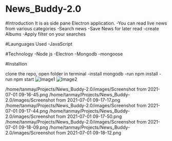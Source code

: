 # News_Buddy-2.0

#Introduction
  It is as side pane Electron application. 
  -You can read live news from various categories 
  -Search news
  -Save News for later read
  -create Albums
  -Apply filter on your searches
  

#Launguages Used
-JavaScript

#Technology
-Node js
-Electron 
-Mongodb
-mongoose


#Installion

clone the repo, open folder in terminal
  -install mongodb 
  -run npm install
  -run npm start
![Image1](https://octodex.github.com/images/yaktocat.png)
![Image2](https://octodex.github.com/images/yaktocat.png)

/home/tanmay/Projects/News_Buddy-2.0/images/Screenshot from 2021-07-01 09-16-45.png
/home/tanmay/Projects/News_Buddy-2.0/images/Screenshot from 2021-07-01 09-17-17.png
/home/tanmay/Projects/News_Buddy-2.0/images/Screenshot from 2021-07-01 09-17-44.png
/home/tanmay/Projects/News_Buddy-2.0/images/Screenshot from 2021-07-01 09-17-50.png
/home/tanmay/Projects/News_Buddy-2.0/images/Screenshot from 2021-07-01 09-18-09.png
/home/tanmay/Projects/News_Buddy-2.0/images/Screenshot from 2021-07-01 09-18-12.png